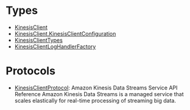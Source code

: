 # Types

  - [KinesisClient](/aws-sdk-swift/reference/0.x/AWSKinesis/KinesisClient)
  - [KinesisClient.KinesisClientConfiguration](/aws-sdk-swift/reference/0.x/AWSKinesis/KinesisClient_KinesisClientConfiguration)
  - [KinesisClientTypes](/aws-sdk-swift/reference/0.x/AWSKinesis/KinesisClientTypes)
  - [KinesisClientLogHandlerFactory](/aws-sdk-swift/reference/0.x/AWSKinesis/KinesisClientLogHandlerFactory)

# Protocols

  - [KinesisClientProtocol](/aws-sdk-swift/reference/0.x/AWSKinesis/KinesisClientProtocol):
    <fullname>Amazon Kinesis Data Streams Service API Reference</fullname>
    Amazon Kinesis Data Streams is a managed service that scales elastically for
    real-time processing of streaming big data.
